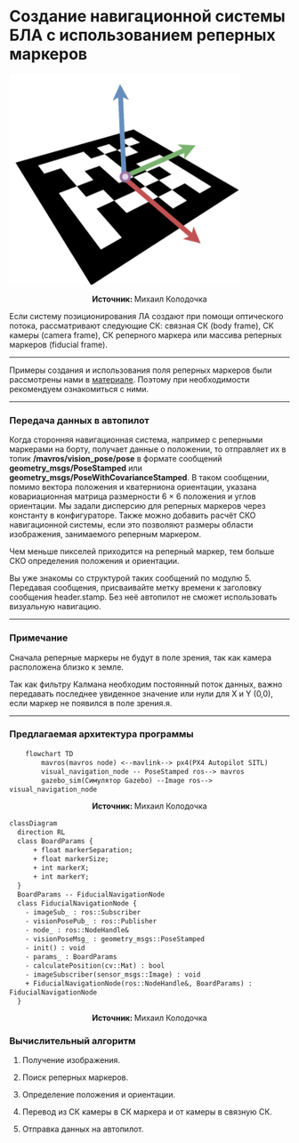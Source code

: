 # Создание навигационной системы БЛА с использованием реперных маркеров

![img.png](../.img/aruco_orign.png)
<p align="center">
    <strong>Источник: </strong> Михаил Колодочка
</p>

Если систему позиционирования ЛА создают при помощи оптического потока, рассматривают следующие СК: связная СК (body frame), СК камеры (camera frame), СК реперного маркера или массива реперных маркеров (fiducial frame).


---

Примеры создания и использования поля реперных маркеров были рассмотрены нами в [материале](visual_navigation_basics.md). Поэтому при необходимости рекомендуем ознакомиться с ними.

---


### Передача данных в автопилот

Когда сторонняя навигационная система, например с реперными маркерами на борту, получает данные о положении, то отправляет их в топик **/mavros/vision_pose/pose** в формате сообщений
**geometry_msgs/PoseStamped** или **geometry_msgs/PoseWithCovarianceStamped**.
В таком сообщении, помимо вектора положения и кватерниона ориентации, указана ковариационная матрица размерности 6 × 6 положения и углов ориентации. Мы задали дисперсию для реперных маркеров через константу в конфигураторе. Также можно добавить расчёт СКО навигационной системы, если это позволяют размеры области изображения, занимаемого реперным маркером. 

Чем меньше пикселей приходится на реперный маркер, тем больше СКО определения положения и ориентации.

Вы уже знакомы со структурой таких сообщений по модулю 5. Передавая сообщения, присваивайте метку времени к заголовку сообщения header.stamp. Без неё автопилот не сможет использовать визуальную навигацию.

---
### Примечание

Сначала реперные маркеры не будут в поле зрения, так как камера расположена близко к земле.


Так как фильтру Калмана необходим постоянный поток данных, важно передавать последнее увиденное значение или нули для X и Y (0,0), если маркер не появился в поле зрения.я.

---


### Предлагаемая архитектура программы

```mermaid
    flowchart TD
        mavros(mavros node) <--mavlink--> px4(PX4 Autopilot SITL)
        visual_navigation_node -- PoseStamped ros--> mavros
        gazebo_sim(Симулятор Gazebo) --Image ros--> visual_navigation_node
```
<p align="center">
    <strong>Источник: </strong> Михаил Колодочка
</p>

```mermaid
classDiagram
  direction RL
  class BoardParams {
      + float markerSeparation;
      + float markerSize;
      + int markerX;
      + int markerY;
  }
  BoardParams -- FiducialNavigationNode
  class FiducialNavigationNode {
    - imageSub_ : ros::Subscriber
    - visionPosePub_ : ros::Publisher
    - node_ : ros::NodeHandle&
    - visionPoseMsg_ : geometry_msgs::PoseStamped
    - init() : void
    - params_ : BoardParams
    - calculatePosition(cv::Mat) : bool
    - imageSubscriber(sensor_msgs::Image) : void
    + FiducialNavigationNode(ros::NodeHandle&, BoardParams) : FiducialNavigationNode
  }
```
<p align="center">
    <strong>Источник: </strong> Михаил Колодочка
</p>

### Вычислительный алгоритм

1) Получение изображения.

2) Поиск реперных маркеров.

3) Определение положения и ориентации.

4) Перевод из СК камеры в СК маркера и от камеры в связную СК.

5) Отправка данных на автопилот.
